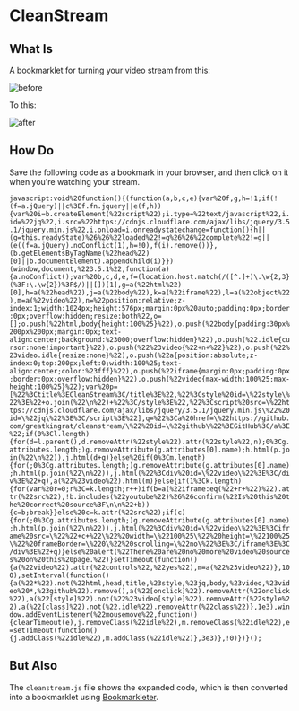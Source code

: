 # CleanStream

## What Is

A bookmarklet for turning your video stream from this:

![before](https://i.imgur.com/DgADIWB.jpg)

To this:

![after](https://i.imgur.com/pV8C73h.jpg)

## How Do

Save the following code as a bookmark in your browser, and then click on it when you're watching your stream.

`javascript:void%20function(){(function(a,b,c,e){var%20f,g,h=!1;if(!(f=a.jQuery)||c%3Ef.fn.jquery||e(f,h)){var%20i=b.createElement(%22script%22);i.type=%22text/javascript%22,i.id=%22jq%22,i.src=%22https://cdnjs.cloudflare.com/ajax/libs/jquery/3.5.1/jquery.min.js%22,i.onload=i.onreadystatechange=function(){h||(g=this.readyState)%26%26%22loaded%22!=g%26%26%22complete%22!=g||(e((f=a.jQuery).noConflict(1),h=!0),f(i).remove())},(b.getElementsByTagName(%22head%22)[0]||b.documentElement).appendChild(i)}})(window,document,%223.5.1%22,function(a){a.noConflict();var%20b,c,d,e,f=(location.host.match(/([^.]+)\.\w{2,3}(%3F:\.\w{2})%3F$/)||[])[1],g=a(%22html%22)[0],h=a(%22head%22),j=a(%22body%22),k=a(%22iframe%22),l=a(%22object%22),m=a(%22video%22),n=%22position:relative;z-index:1;width:1024px;height:576px;margin:0px%20auto;padding:0px;border:0px;overflow:hidden;resize:both%22,o=[];o.push(%22html,body{height:100%25}%22),o.push(%22body{padding:30px%200px%200px;margin:0px;text-align:center;background:%23000;overflow:hidden}%22),o.push(%22.idle{cursor:none!important}%22),o.push(%22%23video{%22+n+%22}%22),o.push(%22%23video.idle{resize:none}%22),o.push(%22a{position:absolute;z-index:0;top:200px;left:0;width:100%25;text-align:center;color:%23fff}%22),o.push(%22iframe{margin:0px;padding:0px;border:0px;overflow:hidden}%22),o.push(%22video{max-width:100%25;max-height:100%25}%22);var%20p=[%22%3Ctitle%3ECleanStream%3C/title%3E%22,%22%3Cstyle%20id=\%22style\%22%3E%22+o.join(%22\n%22)+%22%3C/style%3E%22,%22%3Cscript%20src=\%22https://cdnjs.cloudflare.com/ajax/libs/jquery/3.5.1/jquery.min.js\%22%20id=\%22jq\%22%3E%3C/script%3E%22],q=%22%3Ca%20href=\%22https://github.com/greatkingrat/cleanstream/\%22%20id=\%22github\%22%3EGitHub%3C/a%3E%22;if(0%3Cl.length){for(d=l.parent(),d.removeAttr(%22style%22).attr(%22style%22,n);0%3Cg.attributes.length;)g.removeAttribute(g.attributes[0].name);h.html(p.join(%22\n%22)),j.html(d+q)}else%20if(0%3Cm.length){for(;0%3Cg.attributes.length;)g.removeAttribute(g.attributes[0].name);h.html(p.join(%22\n%22)),j.html(%22%3Cdiv%20id=\%22video\%22%3E%3C/div%3E%22+q),a(%22%23video%22).html(m)}else{if(1%3Ck.length){for(var%20r=0;r%3C=k.length;r++)if(b=a(%22iframe:eq(%22+r+%22)%22).attr(%22src%22),!b.includes(%22youtube%22)%26%26confirm(%22Is%20this%20the%20correct%20source%3F\n\n%22+b)){c=b;break}}else%20c=k.attr(%22src%22);if(c){for(;0%3Cg.attributes.length;)g.removeAttribute(g.attributes[0].name);h.html(p.join(%22\n%22)),j.html(%22%3Cdiv%20id=\%22video\%22%3E%3Ciframe%20src=\%22%22+c+%22\%22%20width=\%22100%25\%22%20height=\%22100%25\%22%20frameBorder=\%220\%22%20scrolling=\%22no\%22%3E%3C/iframe%3E%3C/div%3E%22+q)}else%20alert(%22There%20are%20no%20more%20video%20sources%20on%20this%20page.%22)}setTimeout(function(){a(%22video%22).attr(%22controls%22,%22yes%22),m=a(%22%23video%22)},100),setInterval(function(){a(%22*%22).not(%22html,head,title,%23style,%23jq,body,%23video,%23video%20*,%23github%22).remove(),a(%22[onclick]%22).removeAttr(%22onclick%22),a(%22[style]%22).not(%22%23video[style]%22).removeAttr(%22style%22),a(%22[class]%22).not(%22.idle%22).removeAttr(%22class%22)},1e3),window.addEventListener(%22mousemove%22,function(){clearTimeout(e),j.removeClass(%22idle%22),m.removeClass(%22idle%22),e=setTimeout(function(){j.addClass(%22idle%22),m.addClass(%22idle%22)},3e3)},!0)})}();`

## But Also

The `cleanstream.js` file shows the expanded code, which is then converted into a bookmarklet using [Bookmarkleter](https://chriszarate.github.io/bookmarkleter/).